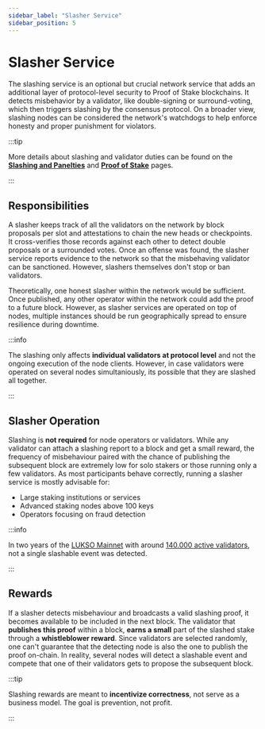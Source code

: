 ```yaml
---
sidebar_label: "Slasher Service"
sidebar_position: 5
---
```


# Slasher Service

The slashing service is an optional but crucial network service that adds an additional layer of protocol-level security to Proof of Stake blockchains. It detects misbehavior by a validator, like double-signing or surround-voting, which then triggers slashing by the consensus protocol. On a broader view, slashing nodes can be considered the network's watchdogs to help enforce honesty and proper punishment for violators.

:::tip

More details about slashing and validator duties can be found on the [**Slashing and Panelties**](/docs/theory/blockchain-knowledge/slashing-and-panelties.md) and [**Proof of Stake**](/docs/theory/blockchain-knowledge/proof-of-stake.md) pages.

:::

## Responsibilities

A slasher keeps track of all the validators on the network by block proposals per slot and attestations to chain the new heads or checkpoints. It cross-verifies those records against each other to detect double proposals or a surrounded votes. Once an offense was found, the slasher service reports evidence to the network so that the misbehaving validator can be sanctioned. However, slashers themselves don't stop or ban validators.

Theoretically, one honest slasher within the network would be sufficient. Once published, any other operator within the network could add the proof to a future block. However, as slasher services are operated on top of nodes, multiple instances should be run geographically spread to ensure resilience during downtime.

:::info

The slashing only affects **individual validators at protocol level** and not the ongoing execution of the node clients. However, in case validators were operated on several nodes simultaniously, its possible that they are slashed all together.

:::

## Slasher Operation

Slashing is **not required** for node operators or validators. While any validator can attach a slashing report to a block and get a small reward, the frequency of misbehaviour paired with the chance of publishing the subsequent block are extremely low for solo stakers or those running only a few validators. As most participants behave correctly, running a slasher service is mostly advisable for:

- Large staking institutions or services
- Advanced staking nodes above 100 keys
- Operators focusing on fraud detection

:::info

In two years of the [LUKSO Mainnet](https://explorer.lukso.network/block/0x0f1192332bf25788a44610f912a3ac38342051707720afff667b4744785bfc79) with around [140.000 active validators](https://explorer.consensus.mainnet.lukso.network/), not a single slashable event was detected.

:::

## Rewards

If a slasher detects misbehaviour and broadcasts a valid slashing proof, it becomes available to be included in the next block. The validator that **publishes this proof** within a block, **earns a small** part of the slashed stake through a **whistleblower reward**. Since validators are selected randomly, one can't guarantee that the detecting node is also the one to publish the proof on-chain. In reality, several nodes will detect a slashable event and compete that one of their validators gets to propose the subsequent block.

:::tip

Slashing rewards are meant to **incentivize correctness**, not serve as a business model. The goal is prevention, not profit.

:::

